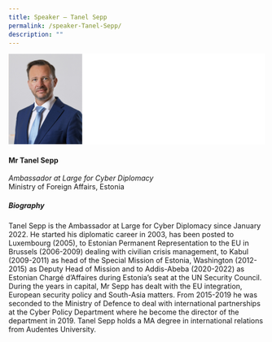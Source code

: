 ```yaml
---
title: Speaker – Tanel Sepp
permalink: /speaker-Tanel-Sepp/
description: ""
---
```

![](/images/Speakers/Tanel%20Sepp.jpg)

#### **Mr Tanel Sepp**

*Ambassador at Large for Cyber Diplomacy*  
Ministry of Foreign Affairs, Estonia

##### **Biography**
Tanel Sepp is the Ambassador at Large for Cyber Diplomacy since January 2022. He started his diplomatic career in 2003, has been posted to Luxembourg (2005), to Estonian Permanent Representation to the EU in Brussels (2006-2009) dealing with civilian crisis management, to Kabul (2009-2011) as head of the Special Mission of Estonia, Washington (2012-2015) as Deputy Head of Mission and to Addis-Abeba (2020-2022) as Estonian Chargé d’Affaires during Estonia’s seat at the UN Security Council. During the years in capital, Mr Sepp has dealt with the EU integration, European security policy and South-Asia matters. From 2015-2019 he was seconded to the Ministry of Defence to deal with international partnerships at the Cyber Policy Department where he become the director of the department in 2019. 
Tanel Sepp holds a MA degree in international relations from Audentes University.
